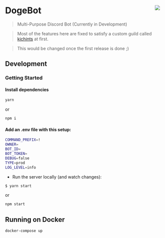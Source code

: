 # DogeBot <img src="https://files.catbox.moe/j3s2rq.png" align="right">

> Multi-Purpose Discord Bot (Currently in Development)

> Most of the features here are fixed to satisfy a custom guild called [kjchints](https://discord.io/kjchints) at first.

> This would be changed once the first release is done ;)

## Development

### Getting Started

#### Install dependencies

```bash
yarn
```

or

```bash
npm i
```

#### Add an .env file with this setup:

```bash
COMMAND_PREFIX=!
OWNER=
BOT_ID=
BOT_TOKEN=
DEBUG=false
TYPE=prod
LOG_LEVEL=info
```

- Run the server locally (and watch changes):

```bash
$ yarn start
```

or

```bash
npm start
```

## Running on Docker

```bash
docker-compose up
```
